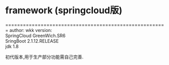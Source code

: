 # framework (springcloud版)
=======================================================
author: wkk
version: </br>
SpringCloud GreenWich.SR6 </br>
SringBoot 2.1.12.RELEASE</br>
jdk 1.8

初代版本,用于生产部分功能需自己完善.
